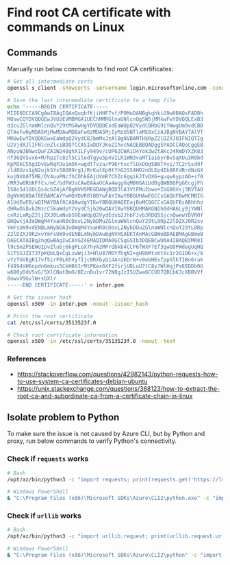 # Find root CA certificate with commands on Linux

## Commands

Manually run below commands to find root CA certificates:

```sh
# Get all intermediate certs
openssl s_client -showcerts -servername login.microsoftonline.com -connect login.microsoftonline.com:443

# Save the last intermediate certificate to a temp file
echo '-----BEGIN CERTIFICATE-----
MIIE6DCCA9CgAwIBAgIQAnQuqhfKjiHHF7sf/P0MoDANBgkqhkiG9w0BAQsFADBh
MQswCQYDVQQGEwJVUzEVMBMGA1UEChMMRGlnaUNlcnQgSW5jMRkwFwYDVQQLExB3
d3cuZGlnaWNlcnQuY29tMSAwHgYDVQQDExdEaWdpQ2VydCBHbG9iYWwgUm9vdCBD
QTAeFw0yMDA5MjMwMDAwMDBaFw0zMDA5MjIyMzU5NTlaME0xCzAJBgNVBAYTAlVT
MRUwEwYDVQQKEwxEaWdpQ2VydCBJbmMxJzAlBgNVBAMTHkRpZ2lDZXJ0IFNIQTIg
U2VjdXJlIFNlcnZlciBDQTCCASIwDQYJKoZIhvcNAQEBBQADggEPADCCAQoCggEB
ANyuWJBNwcQwFZA1W248ghX1LFy949v/cUP6ZCWA1O4Yok3wZtAKc24RmDYXZK83
nf36QYSvx6+M/hpzTc8zl5CilodTgyu5pnVILR1WN3vaMTIa16yrBvSqXUu3R0bd
KpPDkC55gIDvEwRqFDu1m5K+wgdlTvza/P96rtxcflUxDOg5B6TXvi/TC2rSsd9f
/ld0Uzs1gN2ujkSYs58O09rg1/RrKatEp0tYhG2SS4HD2nOLEpdIkARFdRrdNzGX
kujNVA075ME/OV4uuPNcfhCOhkEAjUVmR7ChZc6gqikJTvOX6+guqw9ypzAO+sf0
/RR3w6RbKFfCs/mC/bdFWJsCAwEAAaOCAa4wggGqMB0GA1UdDgQWBBQPgGEcgjFh
1S8o541GOLQs4cbZ4jAfBgNVHSMEGDAWgBQD3lA1VtFMu2bwo+IbG8OXsj3RVTAO
BgNVHQ8BAf8EBAMCAYYwHQYDVR0lBBYwFAYIKwYBBQUHAwEGCCsGAQUFBwMCMBIG
A1UdEwEB/wQIMAYBAf8CAQAwdgYIKwYBBQUHAQEEajBoMCQGCCsGAQUFBzABhhho
dHRwOi8vb2NzcC5kaWdpY2VydC5jb20wQAYIKwYBBQUHMAKGNGh0dHA6Ly9jYWNl
cnRzLmRpZ2ljZXJ0LmNvbS9EaWdpQ2VydEdsb2JhbFJvb3RDQS5jcnQwewYDVR0f
BHQwcjA3oDWgM4YxaHR0cDovL2NybDMuZGlnaWNlcnQuY29tL0RpZ2lDZXJ0R2xv
YmFsUm9vdENBLmNybDA3oDWgM4YxaHR0cDovL2NybDQuZGlnaWNlcnQuY29tL0Rp
Z2lDZXJ0R2xvYmFsUm9vdENBLmNybDAwBgNVHSAEKTAnMAcGBWeBDAEBMAgGBmeB
DAECATAIBgZngQwBAgIwCAYGZ4EMAQIDMA0GCSqGSIb3DQEBCwUAA4IBAQB3MR8I
l9cSm2PSEWUIpvZlubj6kgPLoX7hyA2MPrQbkb4CCF6fWXF7Ef3gwOOPWdegUqHQ
S1TSSJZI73fpKQbLQxCgLzwWji3+HlU87MOY7hgNI+gH9bMtxKtXc1r2G1O6+x/6
vYzTUVEgR17vf5irF0LKhVyfIjc0RXbyQ14AniKDrN+v0ebHExfppGlkTIBn6rak
f4994VH6npdn6mkus5CkHBXIrMtPKex6XF2firjUDLuU7tC8y7WlHgjPxEEDDb0G
w6D0yDdVSvG/5XlCNatBmO/8EznDu1vr72N8gJzISUZwa6CCUD7QBLbKJcXBBVVf
8nwvV9GvlW+sbXlr
-----END CERTIFICATE-----' > inter.pem

# Get the issuer hash
openssl x509 -in inter.pem -noout -issuer_hash

# Print the root certificate
cat /etc/ssl/certs/3513523f.0

# Check root certificate information
openssl x509 -in /etc/ssl/certs/3513523f.0 -noout -text
```

### References

- https://stackoverflow.com/questions/42982143/python-requests-how-to-use-system-ca-certificates-debian-ubuntu
- https://unix.stackexchange.com/questions/368123/how-to-extract-the-root-ca-and-subordinate-ca-from-a-certificate-chain-in-linux


## Isolate problem to Python

To make sure the issue is not caused by Azure CLI, but by Python and proxy, run below commands to verify Python's connectivity.

### Check if `requests` works

```sh
# Bash
/opt/az/bin/python3 -c "import requests; print(requests.get('https://login.microsoftonline.com/').status_code)"

# Windows PowerShell
& "C:\Program Files (x86)\Microsoft SDKs\Azure\CLI2\python.exe" -c "import requests; print(requests.get('https://login.microsoftonline.com/').status_code)"
```

### Check if `urllib` works

```sh
# Bash
/opt/az/bin/python3 -c "import urllib.request; print(urllib.request.urlopen('https://login.microsoftonline.com/').info())"

# Windows PowerShell
& "C:\Program Files (x86)\Microsoft SDKs\Azure\CLI2\python" -c "import urllib.request; print(urllib.request.urlopen('https://login.microsoftonline.com/').info())"
```
